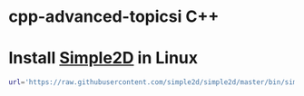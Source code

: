 # cpp-advanced-topicsi C++


# Install [Simple2D](https://github.com/simple2d/simple2d) in Linux
```bash
url='https://raw.githubusercontent.com/simple2d/simple2d/master/bin/simple2d.sh'; which curl > /dev/null && cmd='curl -fsSL' || cmd='wget -qO -'; bash <($cmd $url) install

```